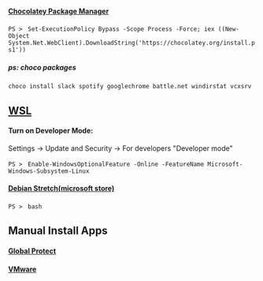 #### [Chocolatey Package Manager](https://chocolatey.org/install)
`PS > ` `Set-ExecutionPolicy Bypass -Scope Process -Force; iex ((New-Object System.Net.WebClient).DownloadString('https://chocolatey.org/install.ps1'))`

##### ps: choco packages

`choco install slack spotify googlechrome battle.net windirstat vcxsrv`

## [WSL](https://docs.microsoft.com/en-us/windows/wsl/install-win10)

#### Turn on Developer Mode:

Settings -> Update and Security -> For developers "Developer mode"

`PS > ` `Enable-WindowsOptionalFeature -Online -FeatureName Microsoft-Windows-Subsystem-Linux`

#### [Debian Stretch(microsoft store)](https://www.microsoft.com/store/productId/9MSVKQC78PK6)

`PS > ` `bash`

## Manual Install Apps

#### [Global Protect](https://www.paloaltonetworks.com/documentation/31/globalprotect/gp-agent-user-guide/globalprotect-agent-for-windows/download-and-install-the-globalprotect-agent-for-windows)

#### [VMware](https://vmware.et.byu.edu/)

